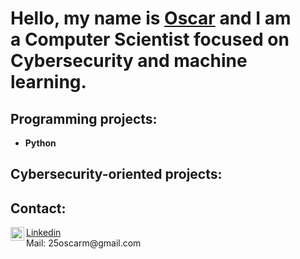 <h1>Hello, my name is <a href="https://www.linkedin.com/in/%C3%B3scar-mac%C3%ADas-mart%C3%ADnez-248943278/">Oscar</a> and I am<br> a Computer Scientist focused on Cybersecurity and machine learning.</h1>

<h2>Programming projects:</h2>

- <b>Python</b>

<h2>Cybersecurity-oriented projects:</h2>




<h2>Contact:</h2>
<a href="https://www.linkedin.com/in/%C3%B3scar-mac%C3%ADas-mart%C3%ADnez-248943278/"; target="_blank"><img align="left" alt="Oscar | LinkedIn" width="22px" src="https://cdn.jsdelivr.net/npm/simple-icons@v3/icons/linkedin.svg"/>Linkedin</a>
<br>
Mail: <a target="_blank">25oscarm@gmail.com</a>
